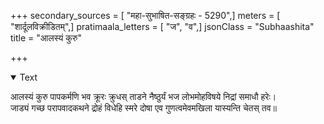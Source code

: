 +++
secondary_sources = [ "महा-सुभाषित-सङ्ग्रहः - 5290",]
meters = [ "शार्दूलविक्रीडितम्",]
pratimaala_letters = [ "ज", "व",]
jsonClass = "Subhaashita"
title = "आलस्यं कुरु"

+++

<details open><summary>Text</summary>

आलस्यं कुरु पापकर्मणि भव क्रूरः क्रुधस् ताडने नैष्ठुर्यं भज लोभमोहविषये निद्रां समाधौ हरेः।  
जाड्यं गच्छ परापवादकथने द्रोहं विधेहि स्मरे दोषा एव गुणत्वमेवमखिला यास्यन्ति चेतस् तव॥
</details>
